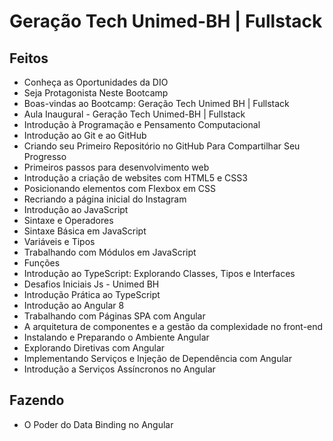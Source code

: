 # Geração Tech Unimed-BH | Fullstack

 ## Feitos
 - Conheça as Oportunidades da DIO
 - Seja Protagonista Neste Bootcamp
 - Boas-vindas ao Bootcamp: Geração Tech Unimed BH | Fullstack
 - Aula Inaugural - Geração Tech Unimed-BH | Fullstack
 - Introdução à Programação e Pensamento Computacional
 - Introdução ao Git e ao GitHub
 - Criando seu Primeiro Repositório no GitHub Para Compartilhar Seu Progresso 
 - Primeiros passos para desenvolvimento web
 - Introdução a criação de websites com HTML5 e CSS3
 - Posicionando elementos com Flexbox em CSS
 - Recriando a página inicial do Instagram
 - Introdução ao JavaScript
 - Sintaxe e Operadores
 - Sintaxe Básica em JavaScript
 - Variáveis e Tipos
 - Trabalhando com Módulos em JavaScript
 - Funções
 - Introdução ao TypeScript: Explorando Classes, Tipos e Interfaces
 - Desafios Iniciais Js - Unimed BH
 - Introdução Prática ao TypeScript
 - Introdução ao Angular 8
 - Trabalhando com Páginas SPA com Angular
 - A arquitetura de componentes e a gestão da complexidade no front-end
 - Instalando e Preparando o Ambiente Angular
 - Explorando Diretivas com Angular
 - Implementando Serviços e Injeção de Dependência com Angular
 - Introdução a Serviços Assíncronos no Angular

## Fazendo
- O Poder do Data Binding no Angular
